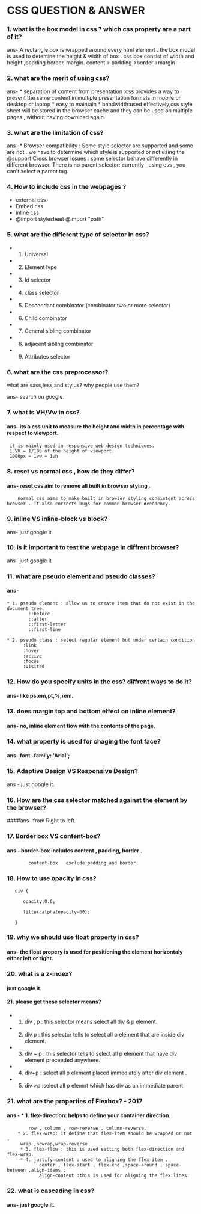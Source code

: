 
# CSS QUESTION & ANSWER

 


### 1. what is the box model in css ? which css property are a part of it?

ans- A rectangle box is wrapped around every html element . the box model is used to detemine the height & width of box .
     css box consist of width and height ,padding border, margin.
     content-> padding->border->margin

### 2. what are the merit of using css?

ans- * separation of content from presentation :css provides a way to present the same content in multiple presentation formats in mobile or desktop or laptop
        * easy to maintain 
        * bandwidth:used effectively,css style sheet will be stored in the browser cache and they can be used on multiple pages , without having download again.


### 3. what are the limitation of css?

ans- * Browser compatibility : Some style selector are supported and some are not . we have to determine which style is supported or not using the 
         @support
         Cross browser issues : some selector behave differently in different browser.
         There is no parent selector: currently , using css , you can't select a parent tag.


### 4. How to include css in the webpages ?

 * external css
 * Embed css
 * inline css
 * @import stylesheet   @import "path"



### 5. what are the different type of selector in css?

* 1. Universal 
* 2. ElementType
* 3. Id selector
* 4. class selector
* 5. Descendant combinator (combinator two or more selector)
* 6. Child combinator
* 7. General sibling combinator
* 8. adjacent sibling combinator
* 9. Attributes selector


### 6. what are the css preprocessor?
  what are sass,less,and stylus?
  why people use them?

  ans- search on google.


### 7. what is VH/Vw in css?
#### ans- its a css unit to measure the height and width in percentage with respect to viewport.
     it is mainly used in responsive web design techniques. 
     1 VH = 1/100 of the height of viewport.
     1000px = 1vw = 1vh


### 8. reset vs normal css , how do they differ?
#### ans-  reset css aim to remove all built in browser styling . 
        normal css aims to make built in browser styling consistent across browser . it also corrects bugs for common browser deendency.

### 9. inline VS inline-block vs block?
ans- just google it.

### 10. is it important to test the webpage in diffrent browser?
ans- just google it

### 11. what are pseudo element and pseudo classes?
#### ans- 
    * 1. pseudo element : allow us to create item that do not exist in the document tree.
            ::before
            ::after
            ::first-letter
            ::first-line

    * 2. pseudo class : select regular element but under certain condition 
          :link
          :hover
          :active
          :focus
          :visited
    


### 12. How do you specify units in the css? diffrent ways to do it?
#### ans-  like ps,em,pt,%,rem.


### 13. does margin top and bottom effect on inline element?
#### ans- no, inline element flow with the contents of the page.

### 14. what property is used for chaging the font face?

 #### ans-  font -family: 'Arial';



### 15.  Adaptive Design VS Responsive Design?
ans - just google it.

### 16. How are the css selector matched against the element by the browser?
####ans- from Right to left.


### 17.   Border box VS content-box?
#### ans -  border-box includes content , padding, border .
            content-box   exclude padding and border.

### 18. How to use opacity in css?
```
   div {

      opacity:0.6;

      filter:alpha(opacity-60);

   }
   ```


### 19. why we should use float property in css?
#### ans- the float propery is used for positioning the element horizontaly either left or right.


### 20. what is a z-index?
#### just google it.

#### 21. please get these selector means?

* 1.  div , p : this selector means select all div & p element.
* 2. div p : this selector tells to select all p element that are inside div element.
* 3. div ~ p : this selector tells to select all p element that have div element preceeded anywhere.
* 4. div+p : select all p element placed immediately after div element .
* 5. div >p :select all p elemnt which has div as an immediate parent 


        
### 21. what are the properties of Flexbox? - 2017
#### ans - * 1. flex-direction: helps to define your container direction.
            row , column , row-reverse , column-reverse.
        * 2. flex-wrap: it define that flex-item should be wrapped or not .
         wrap ,nowrap,wrap-reverse
         * 3. flex-flow : this is used setting both flex-direction and flex-wrap.
         * 4. justify-content : used to aligning the flex-item .
                center , flex-start , flex-end ,space-around , space-between ,align-items , 
                align-content :this is used for aligning the flex lines.


### 22.  what is cascading in css?
#### ans- just google it.








